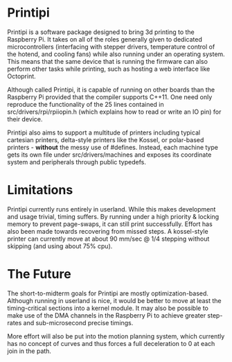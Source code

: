 Printipi
========

Printipi is a software package designed to bring 3d printing to the Raspberry Pi. It takes on all of the roles generally given to dedicated microcontrollers (interfacing with stepper drivers, temperature control of the hotend, and cooling fans) while also running under an operating system. This means that the same device that is running the firmware can also perform other tasks while printing, such as hosting a web interface like Octoprint.

Although called Printipi, it is capable of running on other boards than the Raspberry Pi provided that the compiler supports C++11. One need only reproduce the functionality of the 25 lines contained in src/drivers/rpi/rpiiopin.h (which explains how to read or write an IO pin) for their device.

Printipi also aims to support a multitude of printers including typical cartesian printers, delta-style printers like the Kossel, or polar-based printers - **without** the messy use of #defines. Instead, each machine type gets its own file under src/drivers/machines and exposes its coordinate system and peripherals through public typedefs.

Limitations
========

Printipi currently runs entirely in userland. While this makes development and usage trivial, timing suffers. By running under a high priority & locking memory to prevent page-swaps, it can still print successfully. Effort has also been made towards recovering from missed steps. A kossel-style printer can currently move at about 90 mm/sec @ 1/4 stepping without skipping (and using about 75% cpu).

The Future
========

The short-to-midterm goals for Printipi are mostly optimization-based. Although running in userland is nice, it would be better to move at least the timing-critical sections into a kernel module. It may also be possible to make use of the DMA channels in the Raspberry Pi to achieve greater step-rates and sub-microsecond precise timings.

More effort will also be put into the motion planning system, which currently has no concept of curves and thus forces a full deceleration to 0 at each join in the path.
